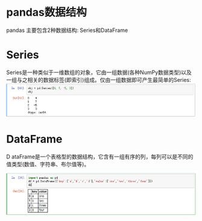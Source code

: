 # pandas数据结构

pandas 主要包含2种数据结构: Series和DataFrame

# Series
Series是一种类似于一维数组的对象，它由一组数据(各种NumPy数据类型)以及一组与之相关的数据标签(即索引)组成。仅由一组数据即可产生最简单的Series:
![](assets/markdown-img-paste-20170811181431738.png)

# DataFrame
D ataFrame是一个表格型的数据结构，它含有一组有序的列，每列可以是不同的值类型(数值、字符串、布尔值等)。

![](assets/markdown-img-paste-20170811175820613.png)
